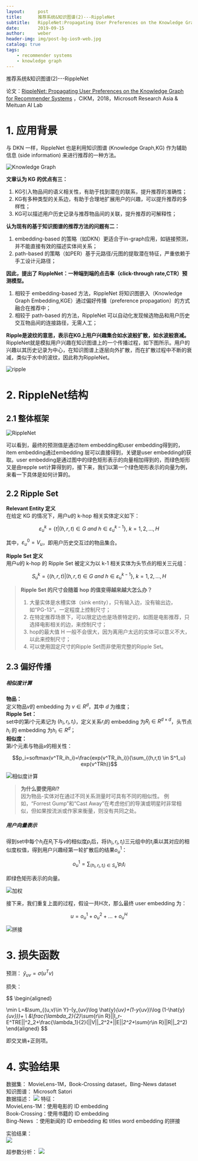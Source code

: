 ```yaml
---
layout:     post
title:      推荐系统&知识图谱(2)---RippleNet
subtitle:   RippleNet:Propagating User Preferences on the Knowledge Graph for Recommender Systems
date:       2019-09-15
author:     weber
header-img: img/post-bg-ios9-web.jpg
catalog: true
tags:
    - recommender systems
    - knowledge graph
---
```

推荐系统&知识图谱(2)---RippleNet

论文：[RippleNet: Propagating User Preferences on the Knowledge Graph for Recommender Systems](http://xueshu.baidu.com/usercenter/paper/show?paperid=38a152d897b7138f4430ca2012b8e3b5&site=xueshu_se&hitarticle=1)
，CIKM，2018，Microsoft Research Asia & Meituan AI Lab

 # 1. 应用背景
与 DKN 一样，RippleNet 也是利用知识图谱 (Knowledge Graph,KG) 作为辅助信息 (side information) 来进行推荐的一种方法。

![Knowledge Graph](https://tva1.sinaimg.cn/large/00831rSTly1gcvtoujorgj30il0dzq5q.jpg)

**文章认为 KG 的优点有三：**  
1. KG引入物品间的语义相关性，有助于找到潜在的联系，提升推荐的准确性；  
2. KG有多种类型的关系边，有助于合理地扩展用户的兴趣，可以提升推荐的多样性；  
3. KG可以描述用户历史记录与推荐物品间的关联，提升推荐的可解释性；

**认为现有的基于知识图谱的推荐方法的问题有二：**  
1. embedding-based 的策略（如DKN）更适合于in-graph应用，如链接预测，并不能直接有效的描述实体间关系；  
2. path-based 的策略（如PER）基于元路径/元图的提取潜在特征，严重依赖于手工设计元路径；

**因此，提出了 RippleNet：一种端到端的点击率（click-through rate,CTR）预测模型。**
1. 相较于 embedding-based 方法，RippleNet 将知识图嵌入（Knowledge Graph Embedding,KGE）通过偏好传播（preference propagation）的方式融合在推荐中；  
2. 相较于 path-based 的方法，RippleNet 可以自动化发现候选物品和用户历史交互物品间的连接路径，无需人工；

**Ripple是波纹的意思，表示在KG上用户兴趣集合如水波般扩散，如水波般衰减。**  
RippleNet就是模拟用户兴趣在知识图谱上的一个传播过程，如下图所示。用户的兴趣以其历史记录为中心，在知识图谱上逐层向外扩散，而在扩散过程中不断的衰减，类似于水中的波纹，因此称为RippleNet。

![ripple](https://tva1.sinaimg.cn/large/00831rSTly1gcvtowedkpj30io0fy41q.jpg)

# 2. RippleNet结构
## 2.1 整体框架
![RippleNet](https://tva1.sinaimg.cn/large/00831rSTly1gcvtoxdt43j30yg0fkdm9.jpg)

可以看到，最终的预测值是通过item embedding和user embedding得到的，item embedding通过embedding 层可以直接得到，关键是user embedding的获取。user embedding是通过图中的绿色矩形表示的向量相加得到的，而绿色矩形又是由repple set计算得到的，接下来，我们以第一个绿色矩形表示的向量为例，来看一下具体是如何计算的。


## 2.2 Ripple Set
**Relevant Entity 定义**  
在给定 KG 的情况下，用户$u$的 k-hop 相关实体定义如下：

$$\varepsilon^k_u=\{t|(h,r,t)\in G \ and \ h \in \varepsilon^{k-1}_u \} ,\ k=1,2,...,H$$

其中，$\varepsilon^0_u=V_u$，即用户历史交互过的物品集合。

**Ripple Set 定义**  
用户$u$的 k-hop 的 Ripple Set 被定义为以 k-1 相关实体为头节点的相关三元组：

$$S^k_u=\{(h,r,t)|(h,r,t)\in G \ and \ h \in \varepsilon^{k-1}_u \} ,\ k=1,2,...,H$$

>**Ripple Set 的尺寸会随着 hop 的值变得越来越大怎么办？**  
> 1. 大量实体是水槽实体（sink entity），只有输入边，没有输出边，如“PG-13”。一定程度上控制尺寸；
> 2. 在特定推荐场景下，可以限定边也是场景特定的，如图是电影推荐，只选择电影相关的边，来控制尺寸；  
> 3. hop的最大值 H 一般不会很大，因为离用户太远的实体可以意义不大，以此来控制尺寸；  
> 4. 可以使用固定尺寸的Ripple Set而非使用完整的Ripple Set。

## 2.3 偏好传播
##### 相似度计算
**物品：**  
定义物品$v$的 embedding 为 $v \in R^d$，其中 $d$ 为维度；  
**Ripple Set：**  
set中的第$i$个元素记为 $(h_i,r_i,t_i)$，定义关系$r_i$的 embedding 为$R_i \in R^{d \times d}$，头节点 $h_i$ 的 embedding 为$h_i \in R^d$；  
**相似度：**  
第$i$个元素与物品$v$的相关性：  

$$p_i=softmax(v^TR_ih_i)=\frac{exp(v^TR_ih_i)}{\sum_{(h,r,t) \in S^1_u} exp(v^TRh)}$$

![相似度计算](https://tva1.sinaimg.cn/large/00831rSTly1gcvtozm8wxj30f008y3zi.jpg)  
>**为什么要使用$Ri$?**  
>因为物品-实体对在通过不同关系测量时可具有不同的相似性。 例如，“Forrest Gump”和“Cast Away”在考虑他们的导演或明星时非常相似，但如果按流派或作家来衡量，则没有共同之处。

##### 用户向量表示
得到set中每个$h_i$在$R_i$下与$v$的相似度$p_i$后，将$(h_i,r_i,t_i)$三元组中的$t_i$乘以其对应的相似度权值，得到用户兴趣经第一轮扩散后的结果$o_u^1$：

$$o_u^1=\sum_{(h_i,r_i,t_i) \in S^1_u} p_it_i$$

即绿色矩形表示的向量。

![加权](https://tva1.sinaimg.cn/large/00831rSTly1gcvtp0jo5kj309g09laah.jpg)

接下来，我们重复上面的过程，假设一共H次，那么最终 user embedding 为：

$$u = o_u^1 + o_u^2 + ... + o_u^H$$

![拼接](https://tva1.sinaimg.cn/large/00831rSTly1gcvtp0yu7vj30f007lt9c.jpg)

# 3. 损失函数
预测：
$\hat{y}_{uv}=\sigma(u^Tv)$

损失：

$$
\begin{aligned}
    
\min L=&\sum_{(u,v)\in Y}-(y_{uv}\log \hat{y}_{uv}+(1-y_{uv})\log (1-\hat{y}_{uv}))+
\\
&\frac{\lambda_2}{2}\sum_{r\in R}||I_r-E^TRE||^2_2+\frac{\lambda_1}{2}(||V||_2^2+||E||_2^2+\sum_{r\in R}||R||_2^2)
\end{aligned}
$$

即交叉熵+正则项。

# 4. 实验结果
数据集：
MovieLens-1M，Book-Crossing dataset，Bing-News dataset  
知识图谱：
Microsoft Satori  
数据描述：
![](https://tva1.sinaimg.cn/large/00831rSTly1gcvtp1izxbj30hs07umzz.jpg)
特征：  
MovieLens-1M：使用电影的 ID embedding  
Book-Crossing：使用书籍的 ID embedding  
Bing-News ：使用新闻的 ID embedding 和 titles word embedding 的拼接

实验结果：  
![](https://tva1.sinaimg.cn/large/00831rSTly1gcvtp1x2wkj30hs09f78f.jpg)

超参数分析：
![](https://tva1.sinaimg.cn/large/00831rSTly1gcvtp2e5acj30hs0aogpa.jpg)
